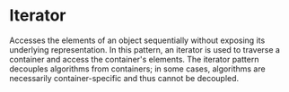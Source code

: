 # Iterator
Accesses the elements of an object sequentially without exposing its underlying representation. In this pattern, an iterator is used to traverse a container and access the container's elements. The iterator pattern decouples algorithms from containers; in some cases, algorithms are necessarily container-specific and thus cannot be decoupled.
